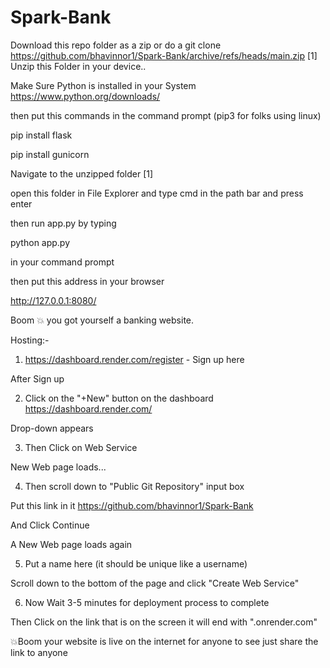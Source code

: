 # Spark-Bank
Download this repo folder as a zip or do a git clone 
https://github.com/bhavinnor1/Spark-Bank/archive/refs/heads/main.zip [1]
Unzip this Folder in your device..

Make Sure Python is installed in your System https://www.python.org/downloads/

then put this commands in the command prompt (pip3 for folks using linux) 

pip install flask

pip install gunicorn 

Navigate to the unzipped folder [1]

open this folder in File Explorer and type cmd in the path bar and press enter

then run app.py by typing 

python app.py 

in your command prompt 

then put this address in your browser 

http://127.0.0.1:8080/

Boom 💥 you got yourself a banking website.

Hosting:-

1. https://dashboard.render.com/register - Sign up here

After Sign up

2. Click on the "+New" button on the dashboard https://dashboard.render.com/

Drop-down appears

3. Then Click on Web Service 

New Web page loads...

4. Then scroll down to "Public Git Repository" input box

Put this link in it https://github.com/bhavinnor1/Spark-Bank 

And Click Continue 

A New Web page loads again

5. Put a name here (it should be unique like a username)

Scroll down to the bottom of the page and click "Create Web Service"

6. Now Wait 3-5 minutes for deployment process to complete

Then Click on the link that is on the screen it will end with ".onrender.com"

💥Boom your website is live on the internet for anyone to see just share the link to anyone

